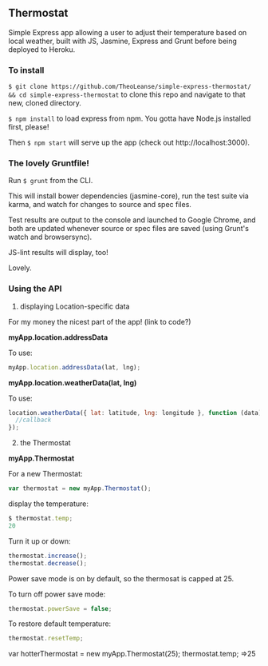 ## Thermostat

Simple Express app allowing a user to adjust their temperature based on local weather, built with JS, Jasmine, Express and Grunt before being deployed to Heroku.

### To install

`$ git clone https://github.com/TheoLeanse/simple-express-thermostat/ && cd simple-express-thermostat` to clone this repo and navigate to that new, cloned directory.

`$ npm install` to load express from npm. You gotta have Node.js installed first, please!

Then `$ npm start` will serve up the app (check out http://localhost:3000).

### The lovely Gruntfile!

Run `$ grunt` from the CLI.

This will install bower dependencies (jasmine-core), run the test suite via karma, and watch for changes to source and spec files.

Test results are output to the console and launched to Google Chrome, and both are updated whenever source or spec files are saved (using Grunt's watch and browsersync).

JS-lint results will display, too!

Lovely.

### Using the API

1) displaying Location-specific data

For my money the nicest part of the app! (link to code?)

**myApp.location.addressData**

To use:
```js
myApp.location.addressData(lat, lng);
```

**myApp.location.weatherData(lat, lng)**

To use:
```js
location.weatherData({ lat: latitude, lng: longitude }, function (data) {
  //callback  
});
```




2) the Thermostat

**myApp.Thermostat**

For a new Thermostat:

```js
var thermostat = new myApp.Thermostat();
```

display the temperature:

```js
$ thermostat.temp;
20
```

Turn it up or down:

```js
thermostat.increase();
thermostat.decrease();
```

Power save mode is on by default, so the thermosat is capped at 25.

To turn off power save mode:

```js
thermostat.powerSave = false;
```

To restore default temperature:

```js
thermostat.resetTemp;
```
var hotterThermostat = new myApp.Thermostat(25);
thermostat.temp;
=>25
```
